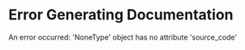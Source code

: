 # Error Generating Documentation

An error occurred: 'NoneType' object has no attribute 'source_code'